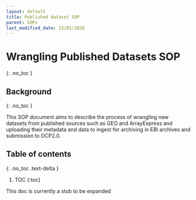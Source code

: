 ```yaml
---
layout: default
title: Published dataset SOP
parent: SOPs
last_modified_date: 13/01/2020
---
```


# Wrangling Published Datasets SOP
{: .no_toc }

## Background
{: .no_toc }

This SOP document aims to describe the process of wrangling new datasets from published sources such as GEO and ArrayExpress and uploading their metadata and data to ingest for archiving in EBI archives and submission to DCP2.0. 

## Table of contents
{: .no_toc .text-delta }

1. TOC
{:toc}

This doc is currently a stub to be expanded
